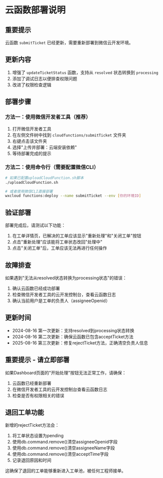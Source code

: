 # 云函数部署说明

## 重要提示
云函数 `submitTicket` 已经更新，需要重新部署到微信云开发环境。

## 更新内容
1. 增强了 `updateTicketStatus` 函数，支持从 `resolved` 状态转换到 `processing`
2. 添加了调试日志以便排查权限问题
3. 改进了权限检查逻辑

## 部署步骤

### 方法一：使用微信开发者工具（推荐）
1. 打开微信开发者工具
2. 在左侧文件树中找到 `cloudfunctions/submitTicket` 文件夹
3. 右键点击该文件夹
4. 选择"上传并部署：云端安装依赖"
5. 等待部署完成的提示

### 方法二：使用命令行（需要配置微信CLI）
```bash
# 如果已配置uploadCloudFunction.sh脚本
./uploadCloudFunction.sh

# 或者使用微信CLI直接部署
wxcloud functions:deploy --name submitTicket --env [你的环境ID]
```

## 验证部署
部署完成后，请测试以下功能：
1. 在工单详情页，已解决的工单应该显示"重新处理"和"关闭工单"按钮
2. 点击"重新处理"应该能将工单状态改回"处理中"
3. 点击"关闭工单"后，工单应该无法再进行任何操作

## 故障排查
如果遇到"无法从resolved状态转换为processing状态"的错误：
1. 确认云函数已经成功部署
2. 检查微信开发者工具的云开发控制台，查看云函数日志
3. 确认当前用户是工单的负责人（assigneeOpenid）

## 更新时间
- 2024-08-16 第一次更新：支持resolved到processing状态转换
- 2024-08-16 第二次更新：确保云函数已包含acceptTicket方法
- 2025-08-16 第三次更新：修复rejectTicket方法，正确清空负责人信息

## 重要提示 - 请立即部署
如果Dashboard页面的"开始处理"按钮无法正常工作，请确保：
1. 云函数已经重新部署
2. 在微信开发者工具的云开发控制台查看云函数日志
3. 检查是否有权限相关的错误

## 退回工单功能
新增的rejectTicket方法会：
1. 将工单状态设置为pending
2. 使用db.command.remove()清空assigneeOpenid字段
3. 使用db.command.remove()清空assigneeName字段
4. 使用db.command.remove()清空acceptTime字段
5. 记录退回原因和时间

这确保了退回的工单能够重新进入工单池，被任何工程师接单。